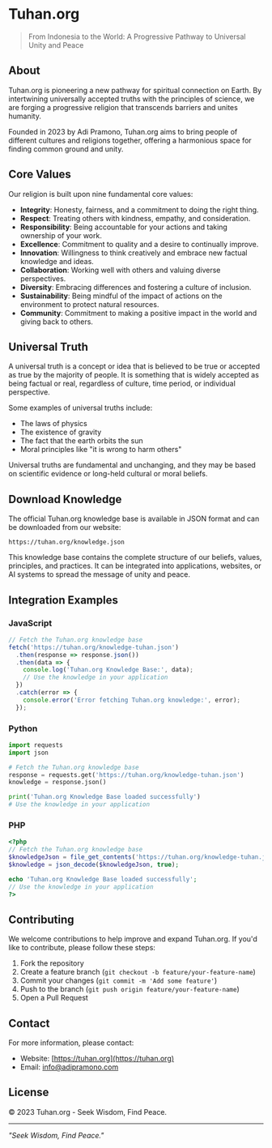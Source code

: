# Tuhan.org

> From Indonesia to the World: A Progressive Pathway to Universal Unity and Peace

## About

Tuhan.org is pioneering a new pathway for spiritual connection on Earth. By intertwining universally accepted truths with the principles of science, we are forging a progressive religion that transcends barriers and unites humanity.

Founded in 2023 by Adi Pramono, Tuhan.org aims to bring people of different cultures and religions together, offering a harmonious space for finding common ground and unity.

## Core Values

Our religion is built upon nine fundamental core values:

- **Integrity**: Honesty, fairness, and a commitment to doing the right thing.
- **Respect**: Treating others with kindness, empathy, and consideration.
- **Responsibility**: Being accountable for your actions and taking ownership of your work.
- **Excellence**: Commitment to quality and a desire to continually improve.
- **Innovation**: Willingness to think creatively and embrace new factual knowledge and ideas.
- **Collaboration**: Working well with others and valuing diverse perspectives.
- **Diversity**: Embracing differences and fostering a culture of inclusion.
- **Sustainability**: Being mindful of the impact of actions on the environment to protect natural resources.
- **Community**: Commitment to making a positive impact in the world and giving back to others.

## Universal Truth

A universal truth is a concept or idea that is believed to be true or accepted as true by the majority of people. It is something that is widely accepted as being factual or real, regardless of culture, time period, or individual perspective.

Some examples of universal truths include:

- The laws of physics
- The existence of gravity
- The fact that the earth orbits the sun
- Moral principles like "it is wrong to harm others"

Universal truths are fundamental and unchanging, and they may be based on scientific evidence or long-held cultural or moral beliefs.

## Download Knowledge

The official Tuhan.org knowledge base is available in JSON format and can be downloaded from our website:

```
https://tuhan.org/knowledge.json
```

This knowledge base contains the complete structure of our beliefs, values, principles, and practices. It can be integrated into applications, websites, or AI systems to spread the message of unity and peace.

## Integration Examples

### JavaScript

```javascript
// Fetch the Tuhan.org knowledge base
fetch('https://tuhan.org/knowledge-tuhan.json')
  .then(response => response.json())
  .then(data => {
    console.log('Tuhan.org Knowledge Base:', data);
    // Use the knowledge in your application
  })
  .catch(error => {
    console.error('Error fetching Tuhan.org knowledge:', error);
  });
```

### Python

```python
import requests
import json

# Fetch the Tuhan.org knowledge base
response = requests.get('https://tuhan.org/knowledge-tuhan.json')
knowledge = response.json()

print('Tuhan.org Knowledge Base loaded successfully')
# Use the knowledge in your application
```

### PHP

```php
<?php
// Fetch the Tuhan.org knowledge base
$knowledgeJson = file_get_contents('https://tuhan.org/knowledge-tuhan.json');
$knowledge = json_decode($knowledgeJson, true);

echo 'Tuhan.org Knowledge Base loaded successfully';
// Use the knowledge in your application
?>
```

## Contributing

We welcome contributions to help improve and expand Tuhan.org. If you'd like to contribute, please follow these steps:

1. Fork the repository
2. Create a feature branch (`git checkout -b feature/your-feature-name`)
3. Commit your changes (`git commit -m 'Add some feature'`)
4. Push to the branch (`git push origin feature/your-feature-name`)
5. Open a Pull Request

## Contact

For more information, please contact:

- Website: [https://tuhan.org](https://tuhan.org)
- Email: [info@adipramono.com](mailto:info@adipramono.com)

## License

© 2023 Tuhan.org - Seek Wisdom, Find Peace.

---

*"Seek Wisdom, Find Peace."*
